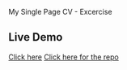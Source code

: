 My Single Page CV - Excercise
## Live Demo
[Click here](https://indrasetiawn.github.io/singlePage/)
[Click here for the repo](https://github.com/indrasetiawn/singlePage)
